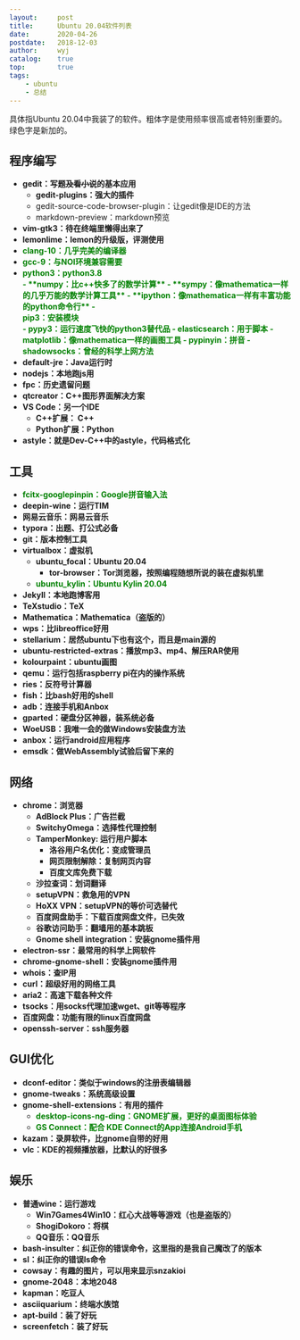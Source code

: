```yaml
---
layout:		post
title:		Ubuntu 20.04软件列表
date:		2020-04-26
postdate:	2018-12-03
author:		wyj
catalog:	true
top:		true
tags:
    - ubuntu
    - 总结
---
```


具体指Ubuntu 20.04中我装了的软件。粗体字是使用频率很高或者特别重要的。绿色字是新加的。

<style>
.New{
	color: green;
}
</style>

程序编写
---
- **gedit：写题~~及看小说~~的基本应用**
	- **gedit-plugins：强大的插件**
    - gedit-source-code-browser-plugin：让gedit像是IDE的方法
    - markdown-preview：markdown预览
- **vim-gtk3：待在终端里懒得出来了**
- **lemonlime：lemon的升级版，评测使用**
- <div class="New"><strong>clang-10：几乎完美的编译器</strong></div>
- <div class="New"><strong>gcc-9：与NOI环境兼容需要</strong></div>
- <div class="New"><strong>python3：python3.8<div class="New"><strong>
	- **numpy：比c++快多了的数学计算**
    - **sympy：像mathematica一样的几乎万能的数学计算工具**
    - **ipython：像mathematica一样有丰富功能的python命令行**
    - <div class="New">pip3：安装模块</div>
    - pypy3：运行速度飞快的python3替代品
	- elasticsearch：用于脚本
    - matplotlib：像mathematica一样的画图工具
    - pypinyin：拼音
    - <div class="New">shadowsocks：曾经的科学上网方法</div>
- default-jre：Java运行时
- nodejs：本地跑js用
- fpc：历史遗留问题
- qtcreator：C++图形界面解决方案
- VS Code：另一个IDE
	- C++扩展： C++
    - Python扩展：Python
- astyle：就是Dev-C++中的astyle，代码格式化

工具
---
- <div class="New"><strong>fcitx-googlepinpin：Google拼音输入法</strong></div>
- **deepin-wine：运行TIM**
- **网易云音乐：网易云音乐**
- **typora：出题、打公式必备**
- **git：版本控制工具**
- **virtualbox：虚拟机**
	- ubuntu_focal：Ubuntu 20.04
		- tor-browser：Tor浏览器，按照编程随想所说的装在虚拟机里
	- <div class="New">ubuntu_kylin：Ubuntu Kylin 20.04</div>
- **Jekyll：本地跑博客用**
- TeXstudio：TeX
- Mathematica：Mathematica（盗版的）
- wps：比libreoffice好用
- stellarium：居然ubuntu下也有这个，而且是main源的
- ubuntu-restricted-extras：播放mp3、mp4、解压RAR使用
- kolourpaint：ubuntu画图
- qemu：运行包括raspberry pi在内的操作系统
- ries：反符号计算器
- fish：比bash好用的shell
- adb：连接手机和Anbox
- gparted：硬盘分区神器，装系统必备
- WoeUSB：我唯一会的做Windows安装盘方法
- anbox：运行android应用程序
- emsdk：做WebAssembly试验后留下来的

网络
---
- **chrome：浏览器**
    - **AdBlock Plus：广告拦截**
    - **SwitchyOmega：选择性代理控制**
    - TamperMonkey: 运行用户脚本
    	- 洛谷用户名优化：变成管理员
        - 网页限制解除：复制网页内容
        - 百度文库免费下载
    - 沙拉查词：划词翻译
	- setupVPN：救急用的VPN
    - HoXX VPN：setupVPN的等价可选替代
    - 百度网盘助手：下载百度网盘文件，已失效
    - 谷歌访问助手：翻墙用的基本跳板
    - Gnome shell integration：安装gnome插件用
- **electron-ssr：最常用的科学上网软件**
- chrome-gnome-shell：安装gnome插件用
- whois：查IP用
- curl：超级好用的网络工具
- aria2：高速下载各种文件
- tsocks：用socks代理加速wget、git等等程序
- 百度网盘：功能有限的linux百度网盘
- openssh-server：ssh服务器

GUI优化
---
- dconf-editor：类似于windows的注册表编辑器
- gnome-tweaks：系统高级设置
- gnome-shell-extensions：有用的插件
	- <div class="New">desktop-icons-ng-ding：GNOME扩展，更好的桌面图标体验</div>
	- <div class="New">GS Connect：配合 KDE Connect的App连接Android手机</div>
- kazam：录屏软件，比gnome自带的好用
- vlc：KDE的视频播放器，比默认的好很多

娱乐
---
- **普通wine：运行游戏**
	- Win7Games4Win10：红心大战等等游戏（也是盗版的）
    - ShogiDokoro：将棋
    - QQ音乐：QQ音乐
- bash-insulter：纠正你的错误命令，这里指的是我自己魔改了的版本
- sl：纠正你的错误ls命令
- cowsay：有趣的图片，可以用来显示snzakioi
- gnome-2048：本地2048
- kapman：吃豆人
- asciiquarium：终端水族馆
- apt-build：装了好玩
- screenfetch：装了好玩

